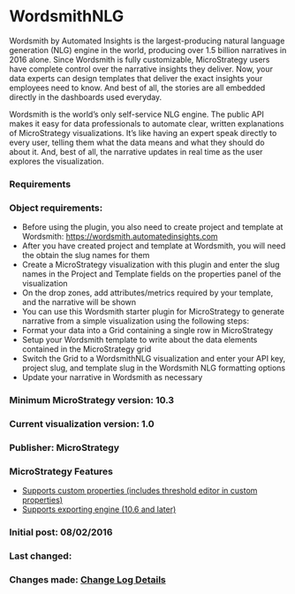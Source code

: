 # WordsmithNLG
Wordsmith by Automated Insights is the largest-producing natural language generation (NLG) engine in the world, producing over 1.5 billion narratives in 2016 alone. Since Wordsmith is fully customizable, MicroStrategy users have complete control over the narrative insights they deliver. Now, your data experts can design templates that deliver the exact insights your employees need to know. And best of all, the stories are all embedded directly in the dashboards used everyday.

Wordsmith is the world’s only self-service NLG engine. The public API makes it easy for data professionals to automate clear, written explanations of MicroStrategy visualizations. It’s like having an expert speak directly to every user, telling them what the data means and what they should do about it. And, best of all, the narrative updates in real time as the user explores the visualization.


### Requirements

### Object requirements:
  - Before using the plugin, you also need to create project and template at Wordsmith: https://wordsmith.automatedinsights.com
  - After you have created project and template at Wordsmith, you will need the obtain the slug names for them
  - Create a MicroStrategy visualization with this plugin and enter the slug names in the Project and Template fields on the properties panel of the visualization
  - On the drop zones, add attributes/metrics required by your template, and the narrative will be shown
  - You can use this Wordsmith starter plugin for MicroStrategy to generate narrative from a simple visualization using the following steps:
  - Format your data into a Grid containing a single row in MicroStrategy
  - Setup your Wordsmith template to write about the data elements contained in the MicroStrategy grid
  - Switch the Grid to a WordsmithNLG visualization and enter your API key, project slug, and template slug in the Wordsmith NLG formatting options
  - Update your narrative in Wordsmith as necessary

### Minimum MicroStrategy version: 10.3

### Current visualization version: 1.0

### Publisher: MicroStrategy

### MicroStrategy Features
  - [Supports custom properties  (includes threshold editor in custom properties)][CustomProperties]
  - [Supports exporting engine  (10.6 and later)][ExportingEngine]

### Initial post: 08/02/2016
### Last changed:
### Changes made: [Change Log Details]


[CustomProperties]: <https://lw.microstrategy.com/msdz/MSDL/_CurrentGARelease/docs/projects/VisSDK_All/default.htm#topics/HTML5//Creating_and_using_custom_properties.htm>
[Change Log Details]: <https://github.microstrategy.com/AnalyticsSDK/Visualizations/blob/next/KPIWidget/CHANGELOG.md>
[ExportingEngine]: <https://lw.microstrategy.com/msdz/MSDL/_CurrentGARelease/docs/projects/VisSDK_All/Content/topics/HTML5/Exporting_to_PDF.htm>
